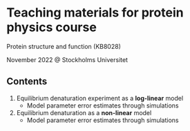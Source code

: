 # Teaching materials for protein physics course
Protein structure and function (KB8028)

November 2022 @ Stockholms Universitet

## Contents
1. Equilibrium denaturation experiment as a **log-linear** model
    - Model parameter error estimates through simulations
2. Equilibrium denaturation as a **non-linear** model
    - Model parameter error estimates through simulations
